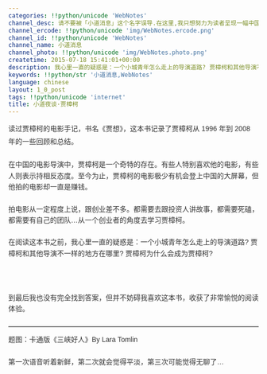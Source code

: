 ```yaml
---
categories: !!python/unicode 'WebNotes'
channel_desc: 请不要被「小道消息」这个名字误导.在这里,我只想努力为读者呈现一幅中国互联网的清明上河图.
channel_ercode: !!python/unicode 'img/WebNotes.ercode.png'
channel_id: !!python/unicode 'WebNotes'
channel_name: 小道消息
channel_photo: !!python/unicode 'img/WebNotes.photo.png'
createtime: 2015-07-18 15:41:01+00:00
description: 我心里一直的疑惑是：一个小城青年怎么走上的导演道路? 贾樟柯和其他导演不一样的地方在哪里? 贾樟柯为什么会成为贾樟柯?
keywords: !!python/str '小道消息,WebNotes'
language: chinese
layout: 1_0_post
tags: !!python/unicode 'internet'
title: 小道夜谈·贾樟柯
---
```

<div class="rich_media_content" id="js_content">
<p style="font-family: Avenir, sans-serif; line-height: 1.6em; border: 0px; margin-top: 2px; margin-bottom: 22px; padding: 0px; outline: 0px; color: rgb(51, 51, 51); white-space: normal;">
<span style="color: rgb(51, 51, 51); font-family: Avenir, sans-serif; line-height: 25.600000381469727px;">
          读过贾樟柯的电影手记，书名《贾想》，这本书记录了贾樟柯从 1996 年到 2008 年的一些回顾和总结。
         </span>
</p>
<p style="font-family: Avenir, sans-serif; line-height: 1.6em; border: 0px; margin-top: 2px; margin-bottom: 22px; padding: 0px; outline: 0px; color: rgb(51, 51, 51); white-space: normal;">
         在中国的电影导演中，贾樟柯是一个奇特的存在。有些人特别喜欢他的电影，有些人则表示持相反态度。至今为止，贾樟柯的电影极少有机会登上中国的大屏幕，但他拍的电影却一直是赚钱。
        </p>
<p style="font-family: Avenir, sans-serif; line-height: 1.6em; border: 0px; margin-top: 2px; margin-bottom: 22px; padding: 0px; outline: 0px; color: rgb(51, 51, 51); white-space: normal;">
         拍电影从一定程度上说，跟创业差不多。都需要去跟投资人讲故事，都需要死磕，都需要有自己的团队…从一个创业者的角度去学习贾樟柯。
        </p>
<p style="font-family: Avenir, sans-serif; line-height: 1.6em; border: 0px; margin-top: 2px; margin-bottom: 22px; padding: 0px; outline: 0px; color: rgb(51, 51, 51); white-space: normal;">
         在阅读这本书之前，我心里一直的疑惑是：一个小城青年怎么走上的导演道路? 贾樟柯和其他导演不一样的地方在哪里? 贾樟柯为什么会成为贾樟柯?
        </p>
<p>
<mpvoice class="res_iframe js_editor_audio audio_iframe" name="%E5%B0%8F%E9%81%93%E5%A4%9C%E8%B0%88%C2%B7%E8%B4%BE%E6%A8%9F%E6%9F%AF" play_length="354000" src="/cgi-bin/readtemplate?t=tmpl/audio_tmpl&amp;name=%E5%B0%8F%E9%81%93%E5%A4%9C%E8%B0%88%C2%B7%E8%B4%BE%E6%A8%9F%E6%9F%AF&amp;play_length=05:54" voice_encode_fileid="MjM5ODIyMTE0MF8yMTIwOTMxODA=">
</mpvoice>
</p>
<p style="font-family: Avenir, sans-serif; line-height: 1.6em; border: 0px; margin-top: 2px; margin-bottom: 22px; padding: 0px; outline: 0px; color: rgb(51, 51, 51); white-space: normal;">
<span style="line-height: 1.6em;">
<br/>
</span>
</p>
<p style="font-family: Avenir, sans-serif; line-height: 1.6em; border: 0px; margin-top: 2px; margin-bottom: 22px; padding: 0px; outline: 0px; color: rgb(51, 51, 51); white-space: normal;">
<span style="line-height: 1.6em;">
          到最后我也没有完全找到答案，但并不妨碍我喜欢这本书，收获了非常愉悦的阅读体验。
         </span>
<br/>
</p>
<hr style="font-family: Avenir, sans-serif; line-height: 1.6em; border-right-width: 0px; border-bottom-width: 0px; border-left-width: 0px; border-top-style: solid; border-top-color: rgb(234, 234, 234); height: 1px; margin: 1em 0px; padding: 0px; color: rgb(51, 51, 51); white-space: normal;"/>
<p style="font-family: Avenir, sans-serif; line-height: 1.6em; border: 0px; margin-top: 2px; margin-bottom: 22px; padding: 0px; outline: 0px; color: rgb(51, 51, 51); white-space: normal;">
         题图：卡通版《三峡好人》By Lara Tomlin
        </p>
<p style="font-family: Avenir, sans-serif; line-height: 1.6em; border: 0px; margin-top: 2px; margin-bottom: 22px; padding: 0px; outline: 0px; color: rgb(51, 51, 51); white-space: normal;">
         第一次语音听着新鲜，第二次就会觉得平淡，第三次可能觉得无聊了…
        </p>
<p style="font-family: Avenir, sans-serif; line-height: 1.6em; border: 0px; margin-top: 2px; margin-bottom: 22px; padding: 0px; outline: 0px; color: rgb(51, 51, 51); white-space: normal;">
<br/>
</p>
</div>